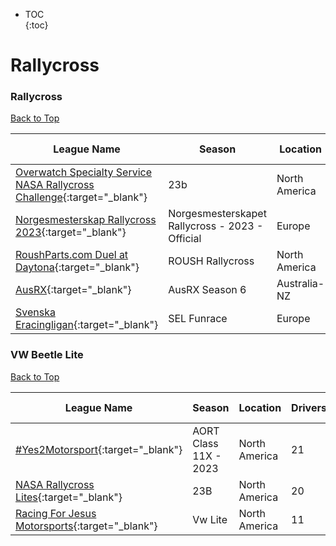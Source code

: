 * TOC  
{:toc}

# Rallycross

### Rallycross

[Back to Top](#)  

| League Name | Season | Location | Drivers | SoF | Setup | Upcoming Race | New York | London | Sydney |
|-------------------------------------------------------------------------------------------------------------------------------------------------|-------------------------------------------------|-------------|-------|----|-----|-------------|--------|------|------|
|[Overwatch Specialty Service NASA Rallycross Challenge](https://members.iracing.com/membersite/member/LeagueView.do?league=331){:target="_blank"} |23b |North America |23 |3360 | | | | | |
|[Norgesmesterskap Rallycross 2023](https://members.iracing.com/membersite/member/LeagueView.do?league=9838){:target="_blank"} |Norgesmesterskapet Rallycross \- 2023 \- Official |Europe |16 |3125 | | | | | |
|[RoushParts\.com Duel at Daytona](https://members.iracing.com/membersite/member/LeagueView.do?league=4493){:target="_blank"} |ROUSH Rallycross |North America |16 |3150 | | | | | |
|[AusRX](https://members.iracing.com/membersite/member/LeagueView.do?league=6042){:target="_blank"} |AusRX Season 6 |Australia-NZ |16 |2670 | | | | | |
|[Svenska Eracingligan](https://members.iracing.com/membersite/member/LeagueView.do?league=5826){:target="_blank"} |SEL Funrace |Europe |14 |2152 | | | | | |

### VW Beetle Lite

[Back to Top](#)  

| League Name | Season | Location | Drivers | SoF | Setup | Upcoming Race | New York | London | Sydney |
|------------------------------------------------------------------------------------------------------------------------|----------------------|-------------|-------|----|-----|-------------|--------|------|------|
|[\#Yes2Motorsport](https://members.iracing.com/membersite/member/LeagueView.do?league=5789){:target="_blank"} |AORT Class 11X \- 2023 |North America |21 |2153 |Fixed | | | | |
|[NASA Rallycross Lites](https://members.iracing.com/membersite/member/LeagueView.do?league=9036){:target="_blank"} |23B |North America |20 |3310 | | | | | |
|[Racing For Jesus Motorsports](https://members.iracing.com/membersite/member/LeagueView.do?league=179){:target="_blank"} |Vw Lite |North America |11 |1276 | | | | | |

